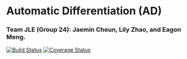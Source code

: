 Automatic Differentiation (AD)
===================

### Team JLE (Group 24): Jaemin Cheun, Lily Zhao, and Eagon Meng.

[![Build Status](https://travis-ci.org/teamjel/cs207-FinalProject.svg?branch=master)](https://travis-ci.org/teamjel/cs207-FinalProject.svg?branch=master)
[![Coverage Status](https://coveralls.io/repos/github/teamjel/cs207-FinalProject/badge.svg?branch=master)](https://coveralls.io/github/teamjel/cs207-FinalProject?branch=master)
